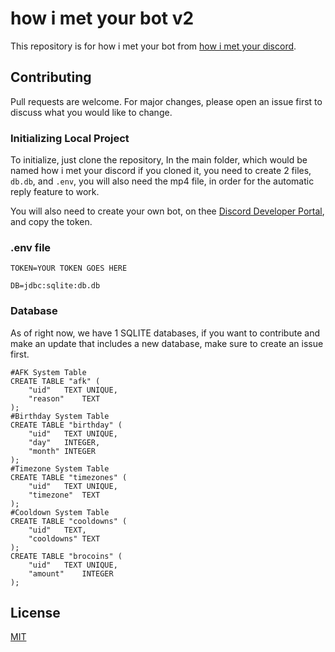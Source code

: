 # how i met your bot v2

This repository is for how i met your bot from [how i met your discord](https://discord.gg/himym). 

## Contributing
Pull requests are welcome. For major changes, please open an issue first to discuss what you would like to change.

### Initializing Local Project
To initialize, just clone the repository, In the main folder, which would be named how i met your discord if you cloned it, you need to create 2 files, `db.db`, and `.env`, you will also need the mp4 file, in order for the automatic reply feature to work.

You will also need to create your own bot, on thee [Discord Developer Portal](https://discord.com/developers), and copy the token.

### .env file
```
TOKEN=YOUR TOKEN GOES HERE

DB=jdbc:sqlite:db.db
```

### Database
As of right now, we have 1 SQLITE databases, if you want to contribute and make an update that includes a new database, make sure to create an issue first.
```
#AFK System Table
CREATE TABLE "afk" (
	"uid"	TEXT UNIQUE,
	"reason"	TEXT
);
#Birthday System Table
CREATE TABLE "birthday" (
	"uid"	TEXT UNIQUE,
	"day"	INTEGER,
	"month"	INTEGER
);
#Timezone System Table
CREATE TABLE "timezones" (
	"uid"	TEXT UNIQUE,
	"timezone"	TEXT
);
#Cooldown System Table
CREATE TABLE "cooldowns" (
	"uid"	TEXT,
	"cooldowns"	TEXT
);
CREATE TABLE "brocoins" (
	"uid"	TEXT UNIQUE,
	"amount"	INTEGER
);

```

## License
[MIT](https://choosealicense.com/licenses/mit/)
